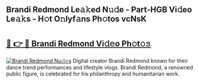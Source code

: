## Brandi Redmond Le𝚊𝚔ed N𝚞𝚍e - Part-HGB Vi𝚍eo Le𝚊𝚔s - H𝚘t O𝚗lyf𝚊ns Ph𝚘tos vcNsK

# <h2><a href="http://hfaeyna.feru.top/?c=Brandi+Redmond">🔗 👉 🔴 Brandi Redmond Vi𝚍𝚎o Ph𝚘t𝚘𝚜</a></h2>

[![Brandi Redmond Nu𝚍𝚎s](https://i.imgur.com/0TWrTi3.gif)](http://hfaeyna.feru.top/?c=Brandi+Redmond)
Digital creator Brandi Redmond known for their dance trend performances and lifestyle vlogs. Brandi Redmond, a renowned public figure, is celebrated for his philanthropy and humanitarian work. 
